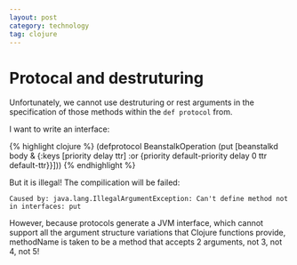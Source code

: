 ```yaml
---
layout: post
category: technology
tag: clojure
---
```

# Protocal and destruturing

Unfortunately, we cannot use destruturing or rest arguments
in the specification of those methods within the `def protocol`
from.

I want to write an interface:

{% highlight clojure %}
(defprotocol BeanstalkOperation
 (put [beanstalkd body & {:keys [priority delay ttr]
                          :or {priority default-priority
                               delay 0
                               ttr default-ttr}}]))
{% endhighlight %}

But it is illegal! The compilication will be failed:

    Caused by: java.lang.IllegalArgumentException: Can't define method not in interfaces: put

However, because protocols generate a JVM interface, which
cannot support all the argument structure variations that
Clojure functions provide, methodName is taken to be a
method that accepts 2 arguments, not 3, not 4, not 5!
